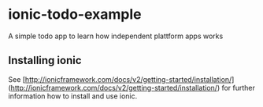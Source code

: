# ionic-todo-example
A simple todo app to learn how independent plattform apps works

## Installing ionic
See [http://ionicframework.com/docs/v2/getting-started/installation/]
(http://ionicframework.com/docs/v2/getting-started/installation/) for further
information how to install and use ionic.
